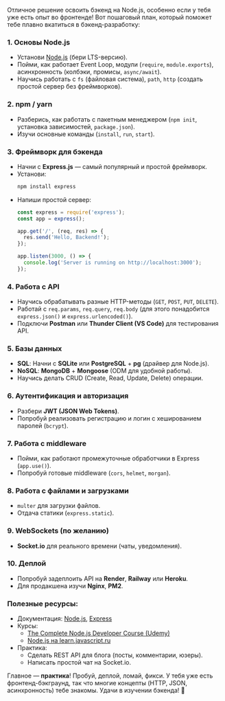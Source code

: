 Отличное решение освоить бэкенд на Node.js, особенно если у тебя уже есть опыт во фронтенде! Вот пошаговый план, который поможет тебе плавно вкатиться в бэкенд-разработку:

### 1. **Основы Node.js**
   - Установи [Node.js](https://nodejs.org/) (бери LTS-версию).
   - Пойми, как работает Event Loop, модули (`require`, `module.exports`), асинхронность (колбэки, промисы, `async/await`).
   - Научись работать с `fs` (файловая система), `path`, `http` (создать простой сервер без фреймворков).

### 2. **npm / yarn**
   - Разберись, как работать с пакетным менеджером (`npm init`, установка зависимостей, `package.json`).
   - Изучи основные команды (`install`, `run`, `start`).

### 3. **Фреймворк для бэкенда**
   - Начни с **Express.js** — самый популярный и простой фреймворк.
   - Установи:  
     ```bash
     npm install express
     ```
   - Напиши простой сервер:
     ```javascript
     const express = require('express');
     const app = express();
     
     app.get('/', (req, res) => {
       res.send('Hello, Backend!');
     });
     
     app.listen(3000, () => {
       console.log('Server is running on http://localhost:3000');
     });
     ```

### 4. **Работа с API**
   - Научись обрабатывать разные HTTP-методы (`GET`, `POST`, `PUT`, `DELETE`).
   - Работай с `req.params`, `req.query`, `req.body` (для этого понадобится `express.json()` и `express.urlencoded()`).
   - Подключи **Postman** или **Thunder Client (VS Code)** для тестирования API.

### 5. **Базы данных**
   - **SQL**: Начни с **SQLite** или **PostgreSQL** + **pg** (драйвер для Node.js).
   - **NoSQL**: **MongoDB** + **Mongoose** (ODM для удобной работы).
   - Научись делать CRUD (Create, Read, Update, Delete) операции.

### 6. **Аутентификация и авторизация**
   - Разбери **JWT (JSON Web Tokens)**.
   - Попробуй реализовать регистрацию и логин с хешированием паролей (`bcrypt`).

### 7. **Работа с middleware**
   - Пойми, как работают промежуточные обработчики в Express (`app.use()`).
   - Попробуй готовые middleware (`cors`, `helmet`, `morgan`).

### 8. **Работа с файлами и загрузками**
   - `multer` для загрузки файлов.
   - Отдача статики (`express.static`).

### 9. **WebSockets (по желанию)**
   - **Socket.io** для реального времени (чаты, уведомления).

### 10. **Деплой**
   - Попробуй задеплоить API на **Render**, **Railway** или **Heroku**.
   - Для продакшена изучи **Nginx**, **PM2**.

### Полезные ресурсы:
- Документация: [Node.js](https://nodejs.org/en/docs/), [Express](https://expressjs.com/)
- Курсы:
  - [The Complete Node.js Developer Course (Udemy)](https://www.udemy.com/course/the-complete-nodejs-developer-course-2/)
  - [Node.js на learn.javascript.ru](https://learn.javascript.ru/screencast/nodejs)
- Практика:
  - Сделать REST API для блога (посты, комментарии, юзеры).
  - Написать простой чат на Socket.io.

Главное — **практика**! Пробуй, деплой, ломай, фикси. У тебя уже есть фронтенд-бэкграунд, так что многие концепты (HTTP, JSON, асинхронность) тебе знакомы. Удачи в изучении бэкенда! 🚀
